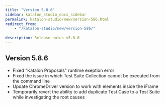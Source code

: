```yaml
---
title: "Version 5.8.6"
sidebar: katalon_studio_docs_sidebar
permalink: katalon-studio/new/version-586.html
redirect_from:
    - "/katalon-studio/new/version-586/"
    
description: Release notes v5.8.6
---
```

Version 5.8.6
-------------------
* Fixed "Katalon Proposals" runtime exeption error 
* Fixed the issue in which Test Suite Collection cannot be executed from the command line 
* Update ChromeDriver version to work with elements inside the iFrame 
* Temporarily revert the ability to add duplicate Test Case to a Test Suite while investigating the root causes